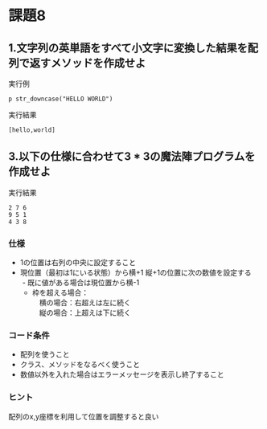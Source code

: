 # 課題8

## 1.文字列の英単語をすべて小文字に変換した結果を配列で返すメソッドを作成せよ

実行例
```
p str_downcase("HELLO WORLD") 
```

実行結果
```
[hello,world]
```

## 3.以下の仕様に合わせて3 * 3の魔法陣プログラムを作成せよ

実行結果
```
2 7 6
9 5 1
4 3 8
```

### 仕様
- 1の位置は右列の中央に設定すること  
- 現位置（最初は1にいる状態）から横+1 縦+1の位置に次の数値を設定する  
    - 既に値がある場合は現位置から横-1  
    - 枠を超える場合：  
    　横の場合：右超えは左に続く  
    　縦の場合：上超えは下に続く  

### コード条件
- 配列を使うこと  
- クラス、メソッドをなるべく使うこと
- 数値以外を入れた場合はエラーメッセージを表示し終了すること

### ヒント
配列のx,y座標を利用して位置を調整すると良い


